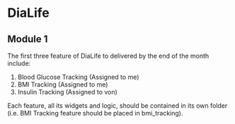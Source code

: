# DiaLife

## Module 1
The first three feature of DiaLife to delivered by the end of the month include:
1. Blood Glucose Tracking (Assigned to me)
2. BMI Tracking (Assigned to me)
3. Insulin Tracking (Assigned to von)

Each feature, all its widgets and logic, should be contained in its own folder (i.e. BMI Tracking feature should be placed in bmi_tracking).
